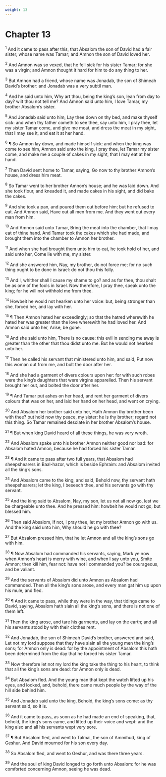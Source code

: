 ```yaml
---
weight: 13
---
```


# Chapter 13

<sup>1</sup> And it came to pass after this, that Absalom the son of David had a fair sister, whose name was Tamar; and Amnon the son of David loved her. 

<sup>2</sup> And Amnon was so vexed, that he fell sick for his sister Tamar; for she was a virgin; and Amnon thought it hard for him to do any thing to her. 

<sup>3</sup> But Amnon had a friend, whose name was Jonadab, the son of Shimeah David’s brother: and Jonadab was a very subtil man. 

<sup>4</sup> And he said unto him, Why art thou, being the king’s son, lean from day to day? wilt thou not tell me? And Amnon said unto him, I love Tamar, my brother Absalom’s sister. 

<sup>5</sup> And Jonadab said unto him, Lay thee down on thy bed, and make thyself sick: and when thy father cometh to see thee, say unto him, I pray thee, let my sister Tamar come, and give me meat, and dress the meat in my sight, that I may see it, and eat it at her hand. 

<sup>6</sup> ¶ So Amnon lay down, and made himself sick: and when the king was come to see him, Amnon said unto the king, I pray thee, let Tamar my sister come, and make me a couple of cakes in my sight, that I may eat at her hand. 

<sup>7</sup> Then David sent home to Tamar, saying, Go now to thy brother Amnon’s house, and dress him meat. 

<sup>8</sup> So Tamar went to her brother Amnon’s house; and he was laid down. And she took flour, and kneaded it, and made cakes in his sight, and did bake the cakes. 

<sup>9</sup> And she took a pan, and poured them out before him; but he refused to eat. And Amnon said, Have out all men from me. And they went out every man from him. 

<sup>10</sup> And Amnon said unto Tamar, Bring the meat into the chamber, that I may eat of thine hand. And Tamar took the cakes which she had made, and brought them into the chamber to Amnon her brother. 

<sup>11</sup> And when she had brought them unto him to eat, he took hold of her, and said unto her, Come lie with me, my sister. 

<sup>12</sup> And she answered him, Nay, my brother, do not force me; for no such thing ought to be done in Israel: do not thou this folly. 

<sup>13</sup> And I, whither shall I cause my shame to go? and as for thee, thou shalt be as one of the fools in Israel. Now therefore, I pray thee, speak unto the king; for he will not withhold me from thee. 

<sup>14</sup> Howbeit he would not hearken unto her voice: but, being stronger than she, forced her, and lay with her. 

<sup>15</sup> ¶ Then Amnon hated her exceedingly; so that the hatred wherewith he hated her was greater than the love wherewith he had loved her. And Amnon said unto her, Arise, be gone. 

<sup>16</sup> And she said unto him, There is no cause: this evil in sending me away is greater than the other that thou didst unto me. But he would not hearken unto her. 

<sup>17</sup> Then he called his servant that ministered unto him, and said, Put now this woman out from me, and bolt the door after her. 

<sup>18</sup> And she had a garment of divers colours upon her: for with such robes were the king’s daughters that were virgins apparelled. Then his servant brought her out, and bolted the door after her. 

<sup>19</sup> ¶ And Tamar put ashes on her head, and rent her garment of divers colours that was on her, and laid her hand on her head, and went on crying. 

<sup>20</sup> And Absalom her brother said unto her, Hath Amnon thy brother been with thee? but hold now thy peace, my sister: he is thy brother; regard not this thing. So Tamar remained desolate in her brother Absalom’s house. 

<sup>21</sup> ¶ But when king David heard of all these things, he was very wroth. 

<sup>22</sup> And Absalom spake unto his brother Amnon neither good nor bad: for Absalom hated Amnon, because he had forced his sister Tamar. 

<sup>23</sup> ¶ And it came to pass after two full years, that Absalom had sheepshearers in Baal-hazor, which is beside Ephraim: and Absalom invited all the king’s sons. 

<sup>24</sup> And Absalom came to the king, and said, Behold now, thy servant hath sheepshearers; let the king, I beseech thee, and his servants go with thy servant. 

<sup>25</sup> And the king said to Absalom, Nay, my son, let us not all now go, lest we be chargeable unto thee. And he pressed him: howbeit he would not go, but blessed him. 

<sup>26</sup> Then said Absalom, If not, I pray thee, let my brother Amnon go with us. And the king said unto him, Why should he go with thee? 

<sup>27</sup> But Absalom pressed him, that he let Amnon and all the king’s sons go with him. 

<sup>28</sup> ¶ Now Absalom had commanded his servants, saying, Mark ye now when Amnon’s heart is merry with wine, and when I say unto you, Smite Amnon; then kill him, fear not: have not I commanded you? be courageous, and be valiant. 

<sup>29</sup> And the servants of Absalom did unto Amnon as Absalom had commanded. Then all the king’s sons arose, and every man gat him up upon his mule, and fled. 

<sup>30</sup> ¶ And it came to pass, while they were in the way, that tidings came to David, saying, Absalom hath slain all the king’s sons, and there is not one of them left. 

<sup>31</sup> Then the king arose, and tare his garments, and lay on the earth; and all his servants stood by with their clothes rent. 

<sup>32</sup> And Jonadab, the son of Shimeah David’s brother, answered and said, Let not my lord suppose that they have slain all the young men the king’s sons; for Amnon only is dead: for by the appointment of Absalom this hath been determined from the day that he forced his sister Tamar. 

<sup>33</sup> Now therefore let not my lord the king take the thing to his heart, to think that all the king’s sons are dead: for Amnon only is dead. 

<sup>34</sup> But Absalom fled. And the young man that kept the watch lifted up his eyes, and looked, and, behold, there came much people by the way of the hill side behind him. 

<sup>35</sup> And Jonadab said unto the king, Behold, the king’s sons come: as thy servant said, so it is. 

<sup>36</sup> And it came to pass, as soon as he had made an end of speaking, that, behold, the king’s sons came, and lifted up their voice and wept: and the king also and all his servants wept very sore. 

<sup>37</sup> ¶ But Absalom fled, and went to Talmai, the son of Ammihud, king of Geshur. And David mourned for his son every day. 

<sup>38</sup> So Absalom fled, and went to Geshur, and was there three years. 

<sup>39</sup> And the soul of king David longed to go forth unto Absalom: for he was comforted concerning Amnon, seeing he was dead. 


